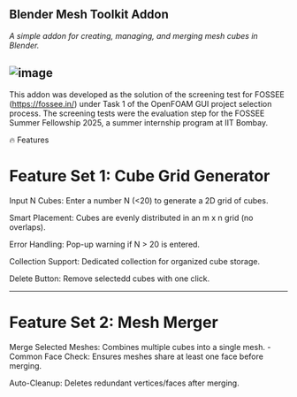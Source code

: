 ## Blender Mesh Toolkit Addon

_A simple addon for creating, managing, and merging mesh cubes in Blender._

![image](https://github.com/user-attachments/assets/412127f5-59cd-408b-afc8-1f5477afd44d)
---

This addon was developed as the solution of the screening test for FOSSEE (https://fossee.in/) under Task 1 of the OpenFOAM GUI project selection process. The screening tests were the evaluation step for the FOSSEE Summer Fellowship 2025, a summer internship program at IIT Bombay.

🔥 Features
# Feature Set 1: Cube Grid Generator
Input N Cubes: Enter a number N (<20) to generate a 2D grid of cubes.

Smart Placement: Cubes are evenly distributed in an m x n grid (no overlaps).

Error Handling: Pop-up warning if N > 20 is entered.

Collection Support: Dedicated collection for organized cube storage.

Delete  Button: Remove selectedd cubes with one click.

---
# Feature Set 2: Mesh Merger
Merge Selected Meshes: Combines multiple cubes into a single mesh.
                      - Common Face Check: Ensures meshes share at least one face before merging.

Auto-Cleanup: Deletes redundant vertices/faces after merging.
